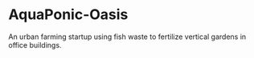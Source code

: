 # AquaPonic-Oasis
An urban farming startup using fish waste to fertilize vertical gardens in office buildings.

